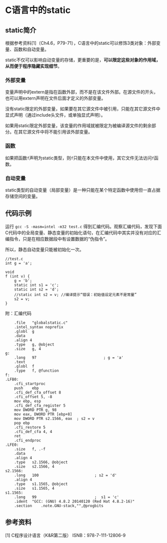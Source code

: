 # C语言中的static

## static简介

根据参考资料[1]（Ch4.6，P79-71），C语言中的static可以修饰3类对象：外部变量、函数和自动变量。

static不仅可以影响自动变量的存储，更重要的是，**可以限定这些对象的作用域，从而便于程序隐藏实现细节**。

### 外部变量

变量声明中的extern是指在函数外部，而不是在该文件外部。在源文件的开头，也可以用extern声明在文件后面才定义的外部变量。

没有static限定的外部变量，如果要在其它源文件中被引用，只能在其它源文件中显式声明（通过include头文件，或单独显式声明）。

如果用static限定外部变量，该变量的作用域就被限定为被编译源文件的剩余部分。在其它源文件中将不能引用该外部变量。

### 函数

如果把函数`f`声明为static类型，则`f`只能在本文件中使用，其它文件无法访问`f`函数。

### 自动变量

static类型的自动变量（局部变量）是一种只能在某个特定函数中使用但一直占据存储空间的变量。

## 代码示例

运行 `gcc -S -masm=intel -m32 test.c` 得到汇编代码。观察汇编代码，发现下面C代码中的全局变量、静态变量的初始化语句，在汇编代码中其实并没有对应的汇编指令，只是在相应数据段中有设置数据的“伪指令”。

所以，静态自动变量只能被初始化一次。

	//test.c
	int g = 'a';

	void 
	f (int v) {
		g = 'b';
		static int s1 = 'c';
		static int s2 = 'd';
		//static int s2 = v; //编译提示“错误：初始值设定元素不是常量”
		s2 = v;
	}

附：汇编代码

		.file	"globalstatic.c"
		.intel_syntax noprefix
		.globl	g
		.data
		.align 4
		.type	g, @object
		.size	g, 4
	g:
		.long	97								; g = 'a'
		.text
		.globl	f
		.type	f, @function
	f:
	.LFB0:
		.cfi_startproc
		push	ebp
		.cfi_def_cfa_offset 8
		.cfi_offset 5, -8
		mov	ebp, esp
		.cfi_def_cfa_register 5
		mov	DWORD PTR g, 98
		mov	eax, DWORD PTR [ebp+8]
		mov	DWORD PTR s2.1566, eax	; s2 = v
		pop	ebp
		.cfi_restore 5
		.cfi_def_cfa 4, 4
		ret
		.cfi_endproc
	.LFE0:
		.size	f, .-f
		.data
		.align 4
		.type	s2.1566, @object
		.size	s2.1566, 4
	s2.1566:
		.long	100							; s2 = 'd'
		.align 4
		.type	s1.1565, @object
		.size	s1.1565, 4
	s1.1565:
		.long	99							;  s1 = 'c'
		.ident	"GCC: (GNU) 4.8.2 20140120 (Red Hat 4.8.2-16)"
		.section	.note.GNU-stack,"",@progbits

## 参考资料

[1] C程序设计语言（K&R第二版） ISNB：978-7-111-12806-9

